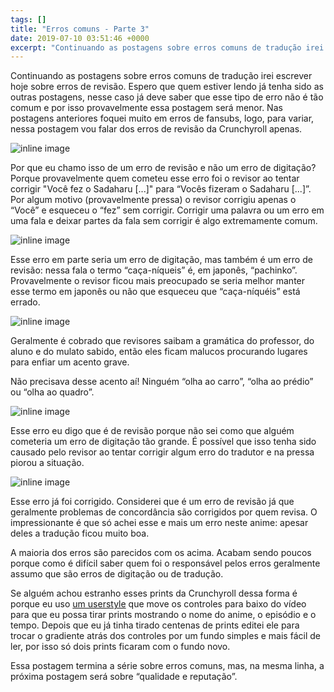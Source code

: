 ```yaml
---
tags: []
title: "Erros comuns - Parte 3"
date: 2019-07-10 03:51:46 +0000
excerpt: "Continuando as postagens sobre erros comuns de tradução irei escrever hoje sobre erros de revisão. Espero que quem estiver lendo já tenha..."
---
```


Continuando as postagens sobre erros comuns de tradução irei escrever hoje sobre erros de revisão. Espero que quem estiver lendo já tenha sido as outras postagens, nesse caso já deve saber que esse tipo de erro não é tão comum e por isso provavelmente essa postagem será menor. Nas postagens anteriores foquei muito em erros de fansubs, logo, para variar, nessa postagem vou falar dos erros de revisão da Crunchyroll apenas.

![inline image](https://i.imgur.com/WFkLSYG.png)

Por que eu chamo isso de um erro de revisão e não um erro de digitação? Porque provavelmente quem cometeu esse erro foi o revisor ao tentar corrigir "Você fez o Sadaharu [...]" para “Vocês fizeram o Sadaharu [...]”. Por algum motivo (provavelmente pressa) o revisor corrigiu apenas o “Você” e esqueceu o “fez” sem corrigir. Corrigir uma palavra ou um erro em uma fala e deixar partes da fala sem corrigir é algo extremamente comum.

![inline image](https://i.imgur.com/Utm8qyu.png)

Esse erro em parte seria um erro de digitação, mas também é um erro de revisão: nessa fala o termo “caça-níqueis” é, em japonês, “pachinko”. Provavelmente o revisor ficou mais preocupado se seria melhor manter esse termo em japonês ou não que esqueceu que “caça-níquéis” está errado.

![inline image](https://i.imgur.com/5y1WTcH.png)

Geralmente é cobrado que revisores saibam a gramática do professor, do aluno e do mulato sabido, então eles ficam malucos procurando lugares para enfiar um acento grave.

Não precisava desse acento aí! Ninguém “olha ao carro”, “olha ao prédio” ou “olha ao quadro”.

![inline image](https://i.imgur.com/8iyjfvc.png)

Esse erro eu digo que é de revisão porque não sei como que alguém cometeria um erro de digitação tão grande. É possível que isso tenha sido causado pelo revisor ao tentar corrigir algum erro do tradutor e na pressa piorou a situação.

![inline image](https://i.imgur.com/MfzVojm.png)

Esse erro já foi corrigido. Considerei que é um erro de revisão já que geralmente problemas de concordância são corrigidos por quem revisa. O impressionante é que só achei esse e mais um erro neste anime: apesar deles a tradução ficou muito boa.

A maioria dos erros são parecidos com os acima. Acabam sendo poucos porque como é difícil saber quem foi o responsável pelos erros geralmente assumo que são erros de digitação ou de tradução.

Se alguém achou estranho esses prints da Crunchyroll dessa forma é porque eu uso [um userstyle](https://gist.github.com/qgustavor/3370ea15c57807911b2a32e6c0bb1096) que move os controles para baixo do vídeo para que eu possa tirar prints mostrando o nome do anime, o episódio e o tempo. Depois que eu já tinha tirado centenas de prints editei ele para trocar o gradiente atrás dos controles por um fundo simples e mais fácil de ler, por isso só dois prints ficaram com o fundo novo.

Essa postagem termina a série sobre erros comuns, mas, na mesma linha, a próxima postagem será sobre “qualidade e reputação”.